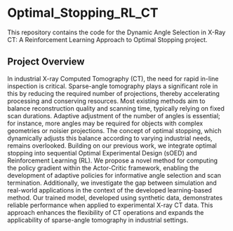 # Optimal_Stopping_RL_CT
This repository contains the code for the Dynamic Angle Selection in X-Ray CT: A Reinforcement Learning Approach to Optimal Stopping project.
## Project Overview
In industrial X-ray Computed Tomography (CT), the need for rapid in-line inspection is critical. Sparse-angle tomography plays a significant role in this by reducing the required number of projections, thereby accelerating processing and conserving resources. Most existing methods aim to balance reconstruction quality and scanning time, typically relying on fixed scan durations. Adaptive adjustment of the number of angles is essential; for instance, more angles may be required for objects with complex geometries or noisier projections. The concept of optimal stopping, which dynamically adjusts this balance according to varying industrial needs, remains overlooked. Building on our previous work, we integrate optimal stopping into sequential Optimal Experimental Design (sOED) and Reinforcement Learning (RL). We propose a novel method for computing the policy gradient within the Actor-Critic framework, enabling the development of adaptive policies for informative angle selection and scan termination. Additionally, we investigate the gap between simulation and real-world applications in the context of the developed learning-based method. Our trained model, developed using synthetic data, demonstrates reliable performance when applied to experimental X-ray CT data. This approach enhances the flexibility of CT operations and expands the applicability of sparse-angle tomography in industrial settings. 
